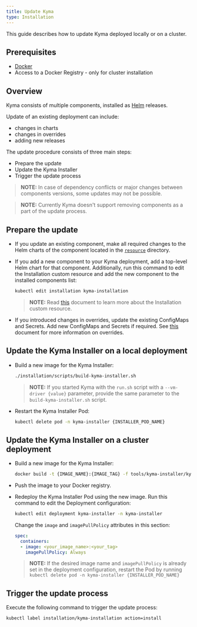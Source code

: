 ```yaml
---
title: Update Kyma
type: Installation
---
```


This guide describes how to update Kyma deployed locally or on a cluster.

## Prerequisites

- [Docker](https://www.docker.com/)
- Access to a Docker Registry - only for cluster installation

## Overview

Kyma consists of multiple components, installed as [Helm](https://github.com/helm/helm/tree/master/docs) releases.

Update of an existing deployment can include:
- changes in charts
- changes in overrides
- adding new releases

The update procedure consists of three main steps:
- Prepare the update
- Update the Kyma Installer
- Trigger the update process

> **NOTE:** In case of dependency conflicts or major changes between components versions, some updates may not be possible.

> **NOTE:** Currently Kyma doesn't support removing components as a part of the update process.


## Prepare the update

- If you update an existing component, make all required changes to the Helm charts of the component located in the [`resource`](https://github.com/kyma-project/kyma/tree/master/resources) directory.

- If you add a new component to your Kyma deployment, add a top-level Helm chart for that component. Additionally, run this command to edit the Installation custom resource and add the new component to the installed components list:
  ``` bash
  kubectl edit installation kyma-installation
  ```

  > **NOTE:** Read [this](#custom-resource-installation) document to learn more about the Installation custom resource.


- If you introduced changes in overrides, update the existing ConfigMaps and Secrets. Add new ConfigMaps and Secrets if required. See [this](#getting-started-helm-overrides-for-kyma-installation) document for more information on overrides.


## Update the Kyma Installer on a local deployment

- Build a new image for the Kyma Installer:  
  ``` bash
  ./installation/scripts/build-kyma-installer.sh
  ```  
  > **NOTE:** If you started Kyma with the `run.sh` script with a `--vm-driver {value}` parameter, provide the same parameter to the `build-kyma-installer.sh` script.

- Restart the Kyma Installer Pod:  
  ``` bash
  kubectl delete pod -n kyma-installer {INSTALLER_POD_NAME}
  ```

## Update the Kyma Installer on a cluster deployment

- Build a new image for the Kyma Installer:
  ``` bash
  docker build -t {IMAGE_NAME}:{IMAGE_TAG} -f tools/kyma-installer/kyma.Dockerfile .
  ```

- Push the image to your Docker registry.

- Redeploy the Kyma Installer Pod using the new image. Run this command to edit the Deployment configuration:
  ``` bash
  kubectl edit deployment kyma-installer -n kyma-installer
  ```
  Change the `image` and `imagePullPolicy` attributes in this section:  
    ``` yaml
    spec:
      containers:
      - image: <your_image_name>:<your_tag>
        imagePullPolicy: Always
    ```  
  > **NOTE:** If the desired image name and `imagePullPolicy` is already set in the deployment configuration, restart the Pod by running `kubectl delete pod -n kyma-installer {INSTALLER_POD_NAME}`

## Trigger the update process

Execute the following command to trigger the update process:

``` bash
kubectl label installation/kyma-installation action=install
```
